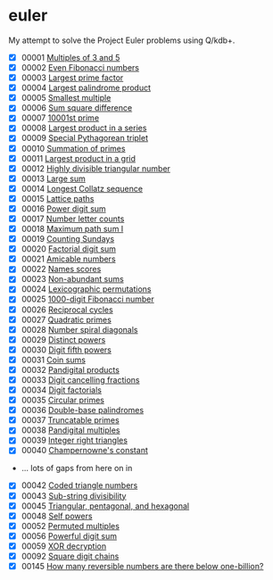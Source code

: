 # euler

My attempt to solve the Project Euler problems using Q/kdb+.

 - [x] 00001 [Multiples of 3 and 5](q/00001.q)
 - [x] 00002 [Even Fibonacci numbers](q/00002.q)
 - [x] 00003 [Largest prime factor](q/00003.q)
 - [x] 00004 [Largest palindrome product](q/00004.q)
 - [x] 00005 [Smallest multiple](q/00005.q)
 - [x] 00006 [Sum square difference](q/00006.q)
 - [x] 00007 [10001st prime](q/00007.q)
 - [x] 00008 [Largest product in a series](q/00008.q)
 - [x] 00009 [Special Pythagorean triplet](q/00009.q)
 - [x] 00010 [Summation of primes](q/00010.q)
 - [x] 00011 [Largest product in a grid](q/00011.q)
 - [x] 00012 [Highly divisible triangular number](q/00012.q)
 - [x] 00013 [Large sum](q/00013.q)
 - [x] 00014 [Longest Collatz sequence](q/00014.q)
 - [x] 00015 [Lattice paths](q/00015.q)
 - [x] 00016 [Power digit sum](q/00016.q)
 - [x] 00017 [Number letter counts](q/00017.q)
 - [x] 00018 [Maximum path sum I](q/00018.q)
 - [x] 00019 [Counting Sundays](q/00019.q)
 - [x] 00020 [Factorial digit sum](q/00020.q)
 - [x] 00021 [Amicable numbers](q/00021.q)
 - [x] 00022 [Names scores](q/00022.q)
 - [x] 00023 [Non-abundant sums](q/00023.q)
 - [x] 00024 [Lexicographic permutations](q/00024.q)
 - [x] 00025 [1000-digit Fibonacci number](q/00025.q)
 - [x] 00026 [Reciprocal cycles](q/00026.q)
 - [X] 00027 [Quadratic primes](q/00027.q)
 - [x] 00028 [Number spiral diagonals](q/00028.q)
 - [x] 00029 [Distinct powers](q/00029.q)
 - [x] 00030 [Digit fifth powers](q/00030.q)
 - [x] 00031 [Coin sums](q/00031.q)
 - [x] 00032 [Pandigital products](q/00032.q)
 - [x] 00033 [Digit cancelling fractions](q/00033.q)
 - [x] 00034 [Digit factorials](q/00034.q)
 - [x] 00035 [Circular primes](q/00035.q)
 - [x] 00036 [Double-base palindromes](q/00036.q)
 - [x] 00037 [Truncatable primes](q/00037.q)
 - [x] 00038 [Pandigital multiples](q/00038.q)
 - [x] 00039 [Integer right triangles](q/00039.q)
 - [x] 00040 [Champernowne's constant](q/00040.q)
 - ... lots of gaps from here on in
 - [x] 00042 [Coded triangle numbers](q/00042.q)
 - [x] 00043 [Sub-string divisibility](q/00043.q)
 - [x] 00045 [Triangular, pentagonal, and hexagonal](q/00045.q)
 - [x] 00048 [Self powers](q/00048.q)
 - [x] 00052 [Permuted multiples](q/00052.q)
 - [x] 00056 [Powerful digit sum](q/00056.q)
 - [x] 00059 [XOR decryption](q/00059.q)
 - [x] 00092 [Square digit chains](q/00092.q)
 - [x] 00145 [How many reversible numbers are there below one-billion?](q/00145.q)
